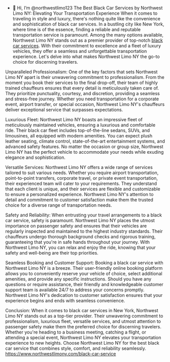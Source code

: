 - 👋 Hi, I’m @northwestlimo123
The Best Black Car Services by Northwest Limo NY: Elevating Your Transportation Experience
When it comes to traveling in style and luxury, there's nothing quite like the convenience and sophistication of black car services. In a bustling city like New York, where time is of the essence, finding a reliable and reputable transportation service is paramount. Among the many options available, Northwest Limo NY stands out as a premier provider of top-notch [black car services]([url](https://www.northwestlimony.com/black-car-service)). With their commitment to excellence and a fleet of luxury vehicles, they offer a seamless and unforgettable transportation experience. Let's delve into what makes Northwest Limo NY the go-to choice for discerning travelers.

Unparalleled Professionalism:
One of the key factors that sets Northwest Limo NY apart is their unwavering commitment to professionalism. From the moment you book their services to the final drop-off, their team of highly trained chauffeurs ensures that every detail is meticulously taken care of. They prioritize punctuality, courtesy, and discretion, providing a seamless and stress-free journey. Whether you need transportation for a corporate event, airport transfer, or special occasion, Northwest Limo NY's chauffeurs deliver exceptional service that surpasses expectations.

Luxurious Fleet:
Northwest Limo NY boasts an impressive fleet of meticulously maintained vehicles, ensuring a luxurious and comfortable ride. Their black car fleet includes top-of-the-line sedans, SUVs, and limousines, all equipped with modern amenities. You can expect plush leather seating, climate control, state-of-the-art entertainment systems, and advanced safety features. No matter the occasion or group size, Northwest Limo NY has the perfect vehicle to accommodate your needs while exuding elegance and sophistication.

Versatile Services:
Northwest Limo NY offers a wide range of services tailored to suit various needs. Whether you require airport transportation, point-to-point transfers, corporate travel, or private event transportation, their experienced team will cater to your requirements. They understand that each client is unique, and their services are flexible and customizable to ensure a personalized experience. Northwest Limo NY's attention to detail and commitment to customer satisfaction make them the trusted choice for a diverse range of transportation needs.

Safety and Reliability:
When entrusting your travel arrangements to a black car service, safety is paramount. Northwest Limo NY places the utmost importance on passenger safety and ensures that their vehicles are regularly inspected and maintained to the highest industry standards. Their chauffeurs undergo thorough background checks and rigorous training, guaranteeing that you're in safe hands throughout your journey. With Northwest Limo NY, you can relax and enjoy the ride, knowing that your safety and well-being are their top priorities.

Seamless Booking and Customer Support:
Booking a black car service with Northwest Limo NY is a breeze. Their user-friendly online booking platform allows you to conveniently reserve your vehicle of choice, select additional amenities, and provide any specific instructions. Should you have any questions or require assistance, their friendly and knowledgeable customer support team is available 24/7 to address your concerns promptly. Northwest Limo NY's dedication to customer satisfaction ensures that your experience begins and ends with seamless convenience.

Conclusion:
When it comes to black car services in New York, Northwest Limo NY stands out as a top-tier provider. Their unwavering commitment to professionalism, luxurious fleet, versatile services, and utmost attention to passenger safety make them the preferred choice for discerning travelers. Whether you're heading to a business meeting, catching a flight, or attending a special event, Northwest Limo NY elevates your transportation experience to new heights. Choose Northwest Limo NY for the best black car service that combines style, comfort, and reliability seamlessly.
https://www.northwestlimony.com/black-car-service
